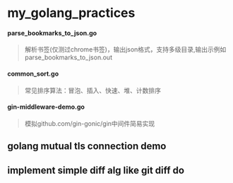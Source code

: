 # my_golang_practices
#### parse_bookmarks_to_json.go
> 解析书签(仅测过chrome书签)，输出json格式，支持多级目录,输出示例如parse_bookmarks_to_json.out

#### common_sort.go
> 常见排序算法：冒泡、插入、快速、堆、计数排序

#### gin-middleware-demo.go
> 模拟github.com/gin-gonic/gin中间件简易实现

## golang mutual tls connection demo

## implement simple diff alg like git diff do
